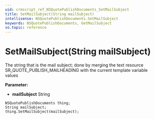 ```yaml
---
uid: crmscript_ref_NSQuotePublishDocuments_SetMailSubject
title: SetMailSubject(String mailSubject)
intellisense: NSQuotePublishDocuments.SetMailSubject
keywords: NSQuotePublishDocuments, GetMailSubject
so.topic: reference
---
```


# SetMailSubject(String mailSubject)

The string that is the mail subject; done by merging the text resource SR_QUOTE_PUBLISH_MAILHEADING with the current template variable values

**Parameter:** 
 - **mailSubject** String

```crmscript
NSQuotePublishDocuments thing;
String mailSubject;
thing.SetMailSubject(mailSubject);
```

